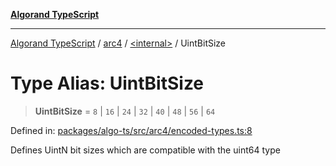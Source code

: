 [**Algorand TypeScript**](../../../README.md)

***

[Algorand TypeScript](../../../modules.md) / [arc4](../../README.md) / [\<internal\>](../README.md) / UintBitSize

# Type Alias: UintBitSize

> **UintBitSize** = `8` \| `16` \| `24` \| `32` \| `40` \| `48` \| `56` \| `64`

Defined in: [packages/algo-ts/src/arc4/encoded-types.ts:8](https://github.com/algorandfoundation/puya-ts/blob/main/packages/algo-ts/src/arc4/encoded-types.ts#L8)

Defines UintN bit sizes which are compatible with the uint64 type
